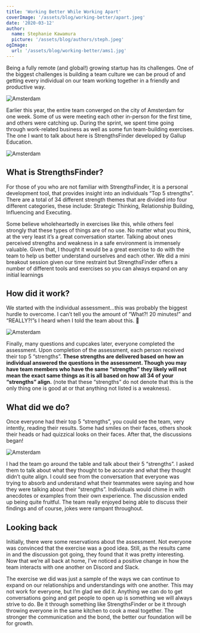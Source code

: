 ```yaml
---
title: 'Working Better While Working Apart'
coverImage: '/assets/blog/working-better/apart.jpeg'
date: '2020-03-12'
author:
  name: Stephanie Kawamura
  picture: '/assets/blog/authors/steph.jpeg'
ogImage:
  url: '/assets/blog/working-better/ams1.jpg'
---
```


Being a fully remote (and global!) growing startup has its challenges. One of the biggest challenges is building a team culture we can be proud of and getting every individual on our team working together in a friendly and productive way.

![Amsterdam](/assets/blog/working-better/ams1.jpeg)

Earlier this year, the entire team converged on the city of Amsterdam for one week. Some of us were meeting each other in-person for the first time, and others were catching up. During the sprint, we spent time going through work-related business as well as some fun team-building exercises. The one I want to talk about here is StrengthsFinder developed by Gallup Education.

![Amsterdam](/assets/blog/working-better/ams2.jpeg)

## What is StrengthsFinder?

For those of you who are not familiar with StrengthsFinder, it is a personal development tool, that provides insight into an individuals “Top 5 strengths”. There are a total of 34 different strength themes that are divided into four different categories, these include: Strategic Thinking, Relationship Building, Influencing and Executing.

Some believe wholeheartedly in exercises like this, while others feel strongly that these types of things are of no use. No matter what you think, at the very least it’s a great conversation starter. Talking about ones perceived strengths and weakness in a safe environment is immensely valuable. Given that, I thought it would be a great exercise to do with the team to help us better understand ourselves and each other. We did a mini breakout session given our time restraint but StrengthsFinder offers a number of different tools and exercises so you can always expand on any initial learnings

## How did it work?

We started with the individual assessment…this was probably the biggest hurdle to overcome. I can’t tell you the amount of “What?! 20 minutes!” and “REALLY?!”s I heard when I told the team about this. 🙂

![Amsterdam](/assets/blog/working-better/apart.jpeg)

Finally, many questions and cupcakes later, everyone completed the assessment. Upon completion of the assessment, each person received their top 5 “strengths”. **These strengths are delivered based on how an individual answered the questions in the assessment. Though you may have team members who have the same “strengths” they likely will not mean the exact same things as it is all based on how all 34 of your “strengths” align.** (note that these “strengths” do not denote that this is the only thing one is good at or that anything not listed is a weakness).

## What did we do?

Once everyone had their top 5 “strengths”, you could see the team, very intently, reading their results. Some had smiles on their faces, others shook their heads or had quizzical looks on their faces. After that, the discussions began!

![Amsterdam](/assets/blog/working-better/ams3.jpeg)

I had the team go around the table and talk about their 5 “strengths”. I asked them to talk about what they thought to be accurate and what they thought didn’t quite align. I could see from the conversation that everyone was trying to absorb and understand what their teammates were saying and how they were talking about their “strengths”. Individuals would chime in with anecdotes or examples from their own experience. The discussion ended up being quite fruitful. The team really enjoyed being able to discuss their findings and of course, jokes were rampant throughout.

## Looking back

Initially, there were some reservations about the assessment. Not everyone was convinced that the exercise was a good idea. Still, as the results came in and the discussion got going, they found that it was pretty interesting. Now that we’re all back at home, I’ve noticed a positive change in how the team interacts with one another on Discord and Slack.

The exercise we did was just a sample of the ways we can continue to expand on our relationships and understandings with one another. This may not work for everyone, but I’m glad we did it. Anything we can do to get conversations going and get people to open up is something we will always strive to do. Be it through something like StrengthsFinder or be it through throwing everyone in the same kitchen to cook a meal together. The stronger the communication and the bond, the better our foundation will be for growth.